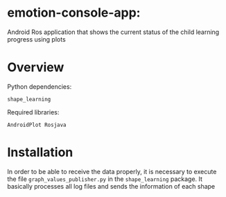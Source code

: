 # emotion-console-app:
Android Ros application that shows the current status of the child learning progress using plots

Overview
========

Python dependencies:
```
shape_learning
```

Required libraries:
```
AndroidPlot Rosjava
```

Installation
============

In order to be able to receive the data properly, it is necessary to execute the file `graph_values_publisher.py` in the `shape_learning` package. It basically processes all log files and sends the information of each shape
